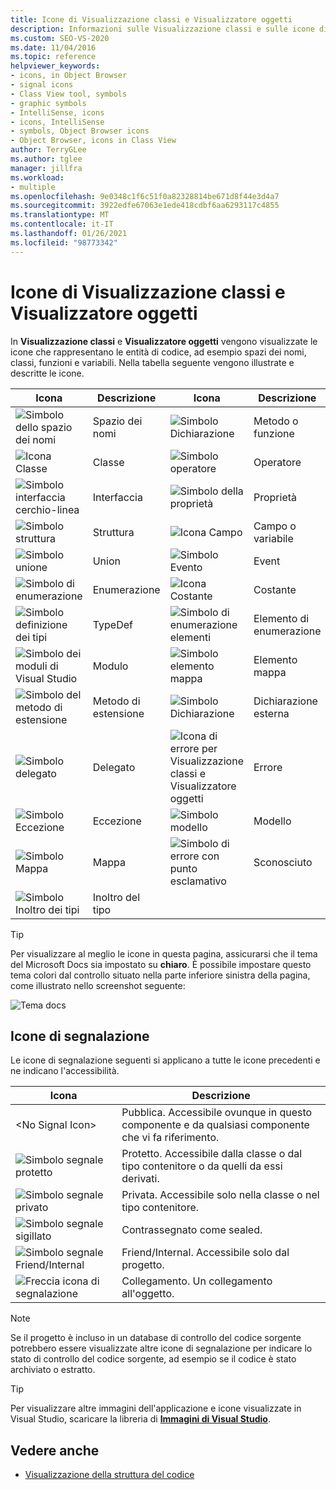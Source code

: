 ```yaml
---
title: Icone di Visualizzazione classi e Visualizzatore oggetti
description: Informazioni sulle Visualizzazione classi e sulle icone di visualizzazione Visualizzatore oggetti che rappresentano le entità di codice, ad esempio spazi dei nomi, classi, funzioni e variabili.
ms.custom: SEO-VS-2020
ms.date: 11/04/2016
ms.topic: reference
helpviewer_keywords:
- icons, in Object Browser
- signal icons
- Class View tool, symbols
- graphic symbols
- IntelliSense, icons
- icons, IntelliSense
- symbols, Object Browser icons
- Object Browser, icons in Class View
author: TerryGLee
ms.author: tglee
manager: jillfra
ms.workload:
- multiple
ms.openlocfilehash: 9e0348c1f6c51f0a82328814be671d8f44e3d4a7
ms.sourcegitcommit: 3922edfe67063e1ede418cdbf6aa6293117c4855
ms.translationtype: MT
ms.contentlocale: it-IT
ms.lasthandoff: 01/26/2021
ms.locfileid: "98773342"
---
```

# <a name="class-view-and-object-browser-icons"></a>Icone di Visualizzazione classi e Visualizzatore oggetti

In **Visualizzazione classi** e **Visualizzatore oggetti** vengono visualizzate le icone che rappresentano le entità di codice, ad esempio spazi dei nomi, classi, funzioni e variabili. Nella tabella seguente vengono illustrate e descritte le icone.

|Icona|Descrizione|Icona|Descrizione|
|----------|-----------------|----------|-----------------|
|![Simbolo dello spazio dei nomi](../ide/media/vxnamespace_icon.gif)|Spazio dei nomi|![Simbolo Dichiarazione](../ide/media/vxmethod_icon.gif)|Metodo o funzione|
|![Icona Classe](../ide/media/vxclass_icon.gif)|Classe|![Simbolo operatore](../ide/media/vxoperator_icon.gif)|Operatore|
|![Simbolo interfaccia cerchio-linea](../ide/media/vxinterface_icon.gif)|Interfaccia|![Simbolo della proprietà](../ide/media/vxproperty_icon.gif)|Proprietà|
|![Simbolo struttura](../ide/media/vxstruct_icon.gif)|Struttura|![Icona Campo](../ide/media/vxfield_icon.gif)|Campo o variabile|
|![Simbolo unione](../ide/media/vxunion_icon.gif)|Union|![Simbolo Evento](../ide/media/vxevent_icon.gif)|Event|
|![Simbolo di enumerazione](../ide/media/vxenum_icon.gif)|Enumerazione|![Icona Costante](../ide/media/vxconstant_icon.gif)|Costante|
|![Simbolo definizione dei tipi](../ide/media/vxtypedef_icon.gif)|TypeDef|![Simbolo di enumerazione elementi](../ide/media/vxenumitem_icon.gif)|Elemento di enumerazione|
|![Simbolo dei moduli di Visual Studio](../ide/media/vxmodule_icon.gif)|Modulo|![Simbolo elemento mappa](../ide/media/vxmapitem_icon.gif)|Elemento mappa|
|![Simbolo del metodo di estensione](../ide/media/extensionmethod.gif)|Metodo di estensione|![Simbolo Dichiarazione](../ide/media/vxmethod_icon.gif)|Dichiarazione esterna|
|![Simbolo delegato](../ide/media/vxdelegate_icon.gif)|Delegato|![Icona di errore per Visualizzazione classi e Visualizzatore oggetti](../ide/media/erroricon.gif)|Errore|
|![Simbolo Eccezione](../ide/media/vxexception_icon.gif)|Eccezione|![Simbolo modello](../ide/media/vxtemplate_icon.gif)|Modello|
|![Simbolo Mappa](../ide/media/vxmap_icon.gif)|Mappa|![Simbolo di errore con punto esclamativo](../ide/media/vxerror_icon.gif)|Sconosciuto|
|![Simbolo Inoltro dei tipi](../ide/media/ob_type_forward.gif)|Inoltro del tipo|||

> [!TIP]
> Per visualizzare al meglio le icone in questa pagina, assicurarsi che il tema del Microsoft Docs sia impostato su **chiaro**. È possibile impostare questo tema colori dal controllo situato nella parte inferiore sinistra della pagina, come illustrato nello screenshot seguente:
>
> ![Tema docs](../ide/media/toggle-docs-color-theme.png "Imposta/Nascondi il tema colori per le pagine Microsoft Docs")

## <a name="signal-icons"></a>Icone di segnalazione

Le icone di segnalazione seguenti si applicano a tutte le icone precedenti e ne indicano l'accessibilità.

|Icona|Descrizione|
|----------|-----------------|
|\<No Signal Icon>|Pubblica. Accessibile ovunque in questo componente e da qualsiasi componente che vi fa riferimento.|
|![Simbolo segnale protetto](../ide/media/vxsignal_icon_key.gif)|Protetto. Accessibile dalla classe o dal tipo contenitore o da quelli da essi derivati.|
|![Simbolo segnale privato](../ide/media/vxsignal_icon_lock.gif)|Privata. Accessibile solo nella classe o nel tipo contenitore.|
|![Simbolo segnale sigillato](../ide/media/vxsignal_icon_envelope.gif)|Contrassegnato come sealed.|
|![Simbolo segnale Friend&#47;Internal](../ide/media/vxsignal_icon_diamond.gif)|Friend/Internal. Accessibile solo dal progetto.|
|![Freccia icona di segnalazione](../ide/media/vxsignal_icon_arrow.gif)|Collegamento. Un collegamento all'oggetto.|

> [!NOTE]
> Se il progetto è incluso in un database di controllo del codice sorgente potrebbero essere visualizzate altre icone di segnalazione per indicare lo stato di controllo del codice sorgente, ad esempio se il codice è stato archiviato o estratto.

> [!TIP]
> Per visualizzare altre immagini dell'applicazione e icone visualizzate in Visual Studio, scaricare la libreria di [**Immagini di Visual Studio**](https://www.microsoft.com/download/details.aspx?id=35825).

## <a name="see-also"></a>Vedere anche

- [Visualizzazione della struttura del codice](../ide/viewing-the-structure-of-code.md)
